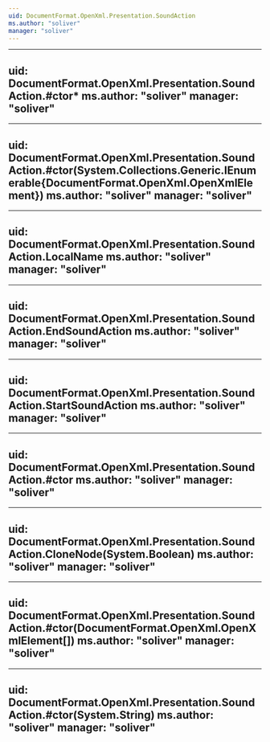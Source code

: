 ```yaml
---
uid: DocumentFormat.OpenXml.Presentation.SoundAction
ms.author: "soliver"
manager: "soliver"
---
```


---
uid: DocumentFormat.OpenXml.Presentation.SoundAction.#ctor*
ms.author: "soliver"
manager: "soliver"
---

---
uid: DocumentFormat.OpenXml.Presentation.SoundAction.#ctor(System.Collections.Generic.IEnumerable{DocumentFormat.OpenXml.OpenXmlElement})
ms.author: "soliver"
manager: "soliver"
---

---
uid: DocumentFormat.OpenXml.Presentation.SoundAction.LocalName
ms.author: "soliver"
manager: "soliver"
---

---
uid: DocumentFormat.OpenXml.Presentation.SoundAction.EndSoundAction
ms.author: "soliver"
manager: "soliver"
---

---
uid: DocumentFormat.OpenXml.Presentation.SoundAction.StartSoundAction
ms.author: "soliver"
manager: "soliver"
---

---
uid: DocumentFormat.OpenXml.Presentation.SoundAction.#ctor
ms.author: "soliver"
manager: "soliver"
---

---
uid: DocumentFormat.OpenXml.Presentation.SoundAction.CloneNode(System.Boolean)
ms.author: "soliver"
manager: "soliver"
---

---
uid: DocumentFormat.OpenXml.Presentation.SoundAction.#ctor(DocumentFormat.OpenXml.OpenXmlElement[])
ms.author: "soliver"
manager: "soliver"
---

---
uid: DocumentFormat.OpenXml.Presentation.SoundAction.#ctor(System.String)
ms.author: "soliver"
manager: "soliver"
---
